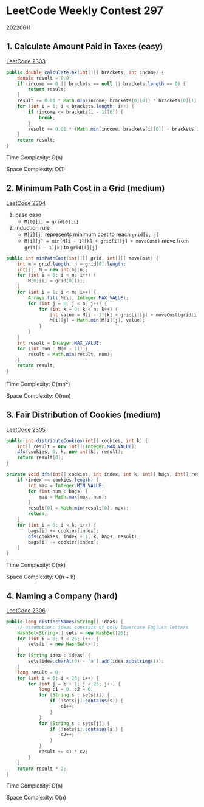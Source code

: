 # LeetCode Weekly Contest 297

20220611

## 1. Calculate Amount Paid in Taxes (easy)

[LeetCode 2303](https://leetcode.com/problems/calculate-amount-paid-in-taxes/)

```java
public double calculateTax(int[][] brackets, int income) {
    double result = 0.0;
    if (income == 0 || brackets == null || brackets.length == 0) {
        return result;
    }
    result += 0.01 * Math.min(income, brackets[0][0]) * brackets[0][1];
    for (int i = 1; i < brackets.length; i++) {
        if (income <= brackets[i - 1][0]) {
            break;
        }
        result += 0.01 * (Math.min(income, brackets[i][0]) - brackets[i - 1][0]) * brackets[i][1];
    }
    return result;
}
```

Time Complexity: O(n)

Space Complexity: O(1)

## 2. Minimum Path Cost in a Grid (medium)

[LeetCode 2304](https://leetcode.com/problems/minimum-path-cost-in-a-grid/)

1. base case
   * `M[0][i] = grid[0][i]`
2. induction rule
   * `M[i][j]` represents minimum cost to reach `grid[i, j]`
   * `M[i][j] = min(M[i - 1][k] + grid[i][j] + moveCost)` move from `grid[i - 1][k]` to `grid[i][j]` 

```java
public int minPathCost(int[][] grid, int[][] moveCost) {
    int m = grid.length, n = grid[0].length;
    int[][] M = new int[m][n];
    for (int i = 0; i < n; i++) {
        M[0][i] = grid[0][i];
    }
    for (int i = 1; i < m; i++) {
        Arrays.fill(M[i], Integer.MAX_VALUE);
        for (int j = 0; j < n; j++) {
            for (int k = 0; k < n; k++) {
                int value = M[i - 1][k] + grid[i][j] + moveCost[grid[i - 1][k]][j];
                M[i][j] = Math.min(M[i][j], value);
            }
        }
    }
    int result = Integer.MAX_VALUE;
    for (int num : M[m - 1]) {
        result = Math.min(result, num);
    }
    return result;
}
```

Time Complexity: O(mn<sup>2</sup>)

Space Complexity: O(mn)

## 3. Fair Distribution of Cookies (medium)

[LeetCode 2305](https://leetcode.com/problems/fair-distribution-of-cookies/)

```java
public int distributeCookies(int[] cookies, int k) {
    int[] result = new int[]{Integer.MAX_VALUE};
    dfs(cookies, 0, k, new int[k], result);
    return result[0];
}

private void dfs(int[] cookies, int index, int k, int[] bags, int[] result) {
    if (index == cookies.length) {
        int max = Integer.MIN_VALUE;
        for (int num : bags) {
            max = Math.max(max, num);
        }
        result[0] = Math.min(result[0], max);
        return;
    }
    for (int i = 0; i < k; i++) {
        bags[i] += cookies[index];
        dfs(cookies, index + 1, k, bags, result);
        bags[i] -= cookies[index];
    }
}
```

Time Complexity: O(nk)

Space Complexity: O(n + k)

## 4. Naming a Company (hard)

[LeetCode 2306](https://leetcode.com/problems/naming-a-company/)

```java
public long distinctNames(String[] ideas) {
    // assumption: ideas consists of only lowercase English letters
    HashSet<String>[] sets = new HashSet[26];
    for (int i = 0; i < 26; i++) {
        sets[i] = new HashSet<>();
    }
    for (String idea : ideas) {
        sets[idea.charAt(0) - 'a'].add(idea.substring(1));
    }
    long result = 0;
    for (int i = 0; i < 26; i++) {
        for (int j = i + 1; j < 26; j++) {
            long c1 = 0, c2 = 0;
            for (String s : sets[i]) {
                if (!sets[j].contains(s)) {
                    c1++;
                }
            }
            for (String s : sets[j]) {
                if (!sets[i].contains(s)) {
                    c2++;
                }
            }
            result += c1 * c2;
        }
    }
    return result * 2;
}
```

Time Complexity: O(n)

Space Complexity: O(n)